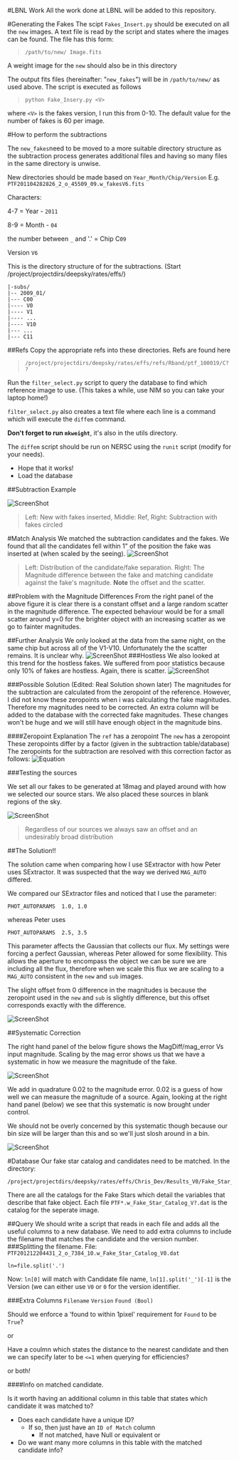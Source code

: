 #LBNL Work
All the work done at LBNL will be added to this repository.
	
#Generating the Fakes
The scipt `Fakes_Insert.py` should be executed on all the `new` images. A text file is read by the script and states where the images can be found. The file has this form:
>`/path/to/new/ Image.fits`

A weight image for the `new` should also be in this directory

The output fits files (hereinafter: "`new_fakes`") will be in `/path/to/new/` as used above.
The script is executed as follows
>`python Fake_Insery.py <V>`

where `<V>` is the fakes version, I run this from 0-10. The default value for the number of fakes is 60 per image.
	
#How to perform the subtractions

The `new_fakes`need to be moved to a more suitable directory structure as the subtraction process generates additional files and having so many files in the same directory is unwise.

New directories should be made based on `Year_Month/Chip/Version`
E.g.
`PTF201104282826_2_o_45509_09.w_fakesV6.fits`

Characters: 

4-7 = Year - `2011`

8-9 = Month - `04`

the number between `_` and '.' = Chip C`09` 

Version `V6`

This is the directory structure of for the subtractions. (Start /project/projectdirs/deepsky/rates/effs/)

```
|-subs/
|-- 2009_01/
|--- C00
|---- V0
|---- V1
|---- ...
|---- V10
|--- ...
|--- C11
```
##Refs
Copy the appropriate refs into these directories.
Refs are found here

>`/project/projectdirs/deepsky/rates/effs/refs/Rband/ptf_100019/C??`


Run the `filter_select.py` script to query the database to find which reference image to use. (This takes a while, use NIM so you can take your laptop home!)

`filter_select.py` also creates a text file where each line is a command which will execute the `diffem` command.

**Don't forget to run `mkweight`**, it's also in the utils directory.

The `diffem` script should be run on NERSC using the `runit` script (modify for your needs).

- Hope that it works!
- Load the database

##Subtraction Example

![ScreenShot](https://dl.dropboxusercontent.com/u/37570643/PhD/Subtraction_Example.png)
>Left: New with fakes inserted, Middle: Ref, Right: Subtraction with fakes circled


#Match Analysis
We matched the subtraction candidates and the fakes. We found that all the candidates fell within 1" of the position the fake was inserted at (when scaled by the seeing).
![ScreenShot](https://dl.dropboxusercontent.com/u/37570643/Both_Separation_Histogram.jpg)
>Left: Distribution of the candidate/fake separation. Right: The Magnitude difference between the fake and matching candidate against the fake's magnitude. **Note** the offset and the scatter.

##Problem with the Magnitude Differences
From the right panel of the above figure it is clear there is a constant offset and a large random scatter in the magnitude difference. The expected behaviour would be for a small scatter around y=0 for the brighter object with an increasing scatter as we go to fainter magnitudes.

##Further Analysis
We only looked at the data from the same night, on the same chip but across all of the V1-V10. Unfortunately the the scatter remains. It is unclear why.
![ScreenShot](https://dl.dropboxusercontent.com/u/37570643/Magdiff_Graphs/2010_05_C09.png)
###Hostless
We also looked at this trend for the hostless fakes. We suffered from poor statistics because only 10% of fakes are hostless. Again, there is scatter.
![ScreenShot](https://dl.dropboxusercontent.com/u/37570643/Magdiff_Graphs/2011_06_C02_Hostless.png)

###Possible Solution (Edited: Real Solution shown later)
The magnitudes for the subtraction are calculated from the zeropoint of the reference. However, I did not know these zeropoints when i was calculating the fake magnitudes. Therefore my magnitudes need to be corrected. An extra column will be added to the database with the corrected fake magnitudes. These changes won't be huge and we will still have enough object in the magnitude bins.

####Zeropoint Explanation
The `ref` has a zeropoint
The `new` has a zeropoint
These zeropoints differ by a factor (given in the subtraction table/database)
The zeropoints for the subtraction are resolved with this correction factor as follows:
![Equation](https://dl.dropboxusercontent.com/u/37570643/zp_factor.png)

###Testing the sources

We set all our fakes to be generated at 18mag and played around with how we selected our source stars. We also placed these sources in blank regions of the sky.

![ScreenShot](https://dl.dropboxusercontent.com/u/37570643/PhD/All_V.png)
>Regardless of our sources we always saw an offset and an undesirably broad distribution

##The Solution!!

The solution came when comparing how I use SExtractor with how Peter uses SExtractor. It was suspected that the way we derived `MAG_AUTO` differed.

We compared our SExtractor files and noticed that I use the parameter:

`PHOT_AUTOPARAMS  1.0, 1.0`

whereas Peter uses

`PHOT_AUTOPARAMS  2.5, 3.5`

This parameter affects the Gaussian that collects our flux. My settings were forcing a perfect Gaussian, whereas Peter allowed for some flexibility. This allows the aperture to encompass the object we can be sure we are including all the flux, therefore when we scale this flux we are scaling to a `MAG_AUTO` consistent in the `new` and `sub` images.

The slight offset from 0 difference in the magnitudes is because the zeropoint used in the `new` and `sub` is slightly difference, but this offset corresponds exactly with the difference.

![ScreenShot](https://dl.dropboxusercontent.com/u/37570643/PhD/Solution.png)

##Systematic Correction

The right hand panel of the below figure shows the MagDiff/mag_error Vs input magnitude. Scaling by the mag error shows us that we have a systematic in how we measure the magnitude of the fake.

![ScreenShot](https://dl.dropboxusercontent.com/u/37570643/PhD/Correct_Mag_diff.png)

We add in quadrature 0.02 to the magnitude error. 0.02 is a guess of how well we can measure the magnitude of a source. Again, looking at the right hand panel (below) we see that this systematic is now brought under control.

We should not be overly concerned by this systematic though because our bin size will be larger than this and so we'll just slosh around in a bin.

![ScreenShot](https://dl.dropboxusercontent.com/u/37570643/PhD/Correct_Mag_diff_002.png)

#Database 
Our fake star catalog and candidates need to be matched.
In the directory:
```
/project/projectdirs/deepsky/rates/effs/Chris_Dev/Results_V0/Fake_Star_Catalog/ 
```
There are all the catalogs for the Fake Stars which detail the variables that describe that fake object.
Each file `PTF*.w_Fake_Star_Catalog_V?.dat` is the catalog for the seperate image.

##Query
We should write a script that reads in each file and adds all the useful columns to a new database. We need to add extra columns to include the filename that matches the candidate and the version number.
###Splitting the filename.
File: `PTF201212204431_2_o_7384_10.w_Fake_Star_Catalog_V0.dat`

`ln=file.split('.')`

Now:
`ln[0]` will match with Candidate file name, `ln[1].split('_')[-1]` is the Version (we can either use `V0` or `0` for the version identifier.

###Extra Columns
`Filename` `Version` `Found (Bool)`

Should we enforce a 'found to within 1pixel' requirement for `Found` to be `True`?

or

Have a coulmn which states the distance to the nearest candidate and then we can specify later to be `<=1` when querying for efficiencies?

or both!

####Info on matched candidate.

Is it worth having an additional column in this table that states which candidate it was matched to?
- Does each candidate have a unique ID?
	- If so, then just have an `ID of Match` column
		- If not matched, have Null or equivalent
or
- Do we want many more columns in this table with the matched candidate info?



